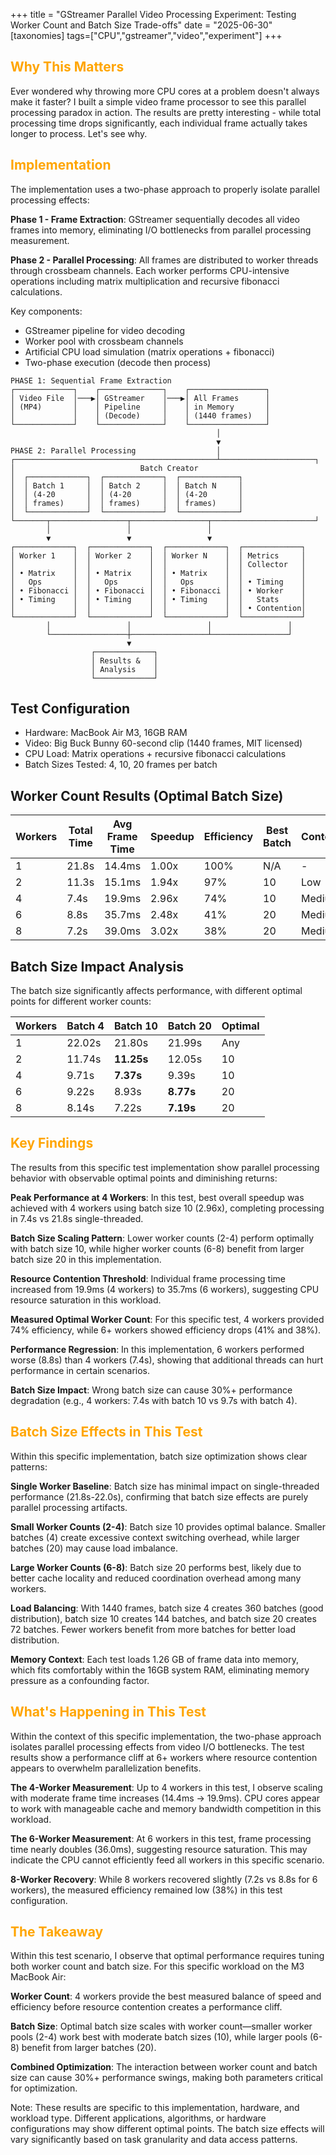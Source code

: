 +++
title = "GStreamer Parallel Video Processing Experiment: Testing Worker Count and Batch Size Trade-offs"
date = "2025-06-30"
[taxonomies]
tags=["CPU","gstreamer","video","experiment"]
+++

## <span style="color:orange;">  Why This Matters </span>

Ever wondered why throwing more CPU cores at a problem doesn't always make it faster? I built a simple video frame processor to see this parallel processing paradox in action. The results are pretty interesting - while total processing time drops significantly, each individual frame actually takes longer to process. Let's see why.

## <span style="color:orange;">  Implementation </span>

The implementation uses a two-phase approach to properly isolate parallel processing effects:

**Phase 1 - Frame Extraction**: GStreamer sequentially decodes all video frames into memory, eliminating I/O bottlenecks from parallel processing measurement.

**Phase 2 - Parallel Processing**: All frames are distributed to worker threads through crossbeam channels. Each worker performs CPU-intensive operations including matrix multiplication and recursive fibonacci calculations.

Key components:

- GStreamer pipeline for video decoding
- Worker pool with crossbeam channels
- Artificial CPU load simulation (matrix operations + fibonacci)
- Two-phase execution (decode then process)

```
PHASE 1: Sequential Frame Extraction
┌─────────────┐    ┌──────────────┐    ┌─────────────────┐
│ Video File  │───▶│ GStreamer    │───▶│ All Frames      │
│ (MP4)       │    │ Pipeline     │    │ in Memory       │
│             │    │ (Decode)     │    │ (1440 frames)   │
└─────────────┘    └──────────────┘    └─────────────────┘
                                              │
                                              ▼
PHASE 2: Parallel Processing                  │
┌─────────────────────────────────────────────┴─────────────────────┐
│                            Batch Creator                                   
│  ┌─────────────┐  ┌─────────────┐  ┌─────────────┐                         
│  │ Batch 1     │  │ Batch 2     │  │ Batch N     │                         
│  │ (4-20       │  │ (4-20       │  │ (4-20       │                         
│  │ frames)     │  │ frames)     │  │ frames)     │                       
│  └─────────────┘  └─────────────┘  └─────────────┘                        
└───────┬─────────────────┬─────────────────┬───────────────────────┘
        │                 │                 │
        ▼                 ▼                 ▼
┌─────────────┐  ┌─────────────┐  ┌─────────────┐  ┌─────────────┐
│ Worker 1    │  │ Worker 2    │  │ Worker N    │  │ Metrics     │
│             │  │             │  │             │  │ Collector   │
│ • Matrix    │  │ • Matrix    │  │ • Matrix    │  │             │
│   Ops       │  │   Ops       │  │   Ops       │  │ • Timing    │
│ • Fibonacci │  │ • Fibonacci │  │ • Fibonacci │  │ • Worker    │
│ • Timing    │  │ • Timing    │  │ • Timing    │  │   Stats     │
│             │  │             │  │             │  │ • Contention│
└─────────────┘  └─────────────┘  └─────────────┘  └─────────────┘
        │                 │                 │                 │
        └─────────────────┼─────────────────┴─────────────────┘
                          ▼
                  ┌─────────────┐
                  │ Results &   │
                  │ Analysis    │
                  └─────────────┘
```

## Test Configuration

- Hardware: MacBook Air M3, 16GB RAM
- Video: Big Buck Bunny 60-second clip (1440 frames, MIT licensed)
- CPU Load: Matrix operations + recursive fibonacci calculations
- Batch Sizes Tested: 4, 10, 20 frames per batch

## Worker Count Results (Optimal Batch Size)

| Workers | Total Time | Avg Frame Time | Speedup | Efficiency | Best Batch | Contention |
|---------|------------|----------------|---------|------------|------------|------------|
| 1       | 21.8s      | 14.4ms        | 1.00x   | 100%       | N/A        | -          |
| 2       | 11.3s      | 15.1ms        | 1.94x   | 97%        | 10         | Low        |
| 4       | 7.4s       | 19.9ms        | 2.96x   | 74%        | 10         | Medium     |
| 6       | 8.8s       | 35.7ms        | 2.48x   | 41%        | 20         | Medium     |
| 8       | 7.2s       | 39.0ms        | 3.02x   | 38%        | 20         | Medium     |

## Batch Size Impact Analysis

The batch size significantly affects performance, with different optimal points for different worker counts:

| Workers | Batch 4 | Batch 10 | Batch 20 | Optimal |
|---------|---------|----------|----------|---------|
| 1       | 22.02s  | 21.80s   | 21.99s   | Any     |
| 2       | 11.74s  | **11.25s** | 12.05s | 10      |
| 4       | 9.71s   | **7.37s**  | 9.39s  | 10      |
| 6       | 9.22s   | 8.93s    | **8.77s** | 20    |
| 8       | 8.14s   | 7.22s    | **7.19s** | 20    |

## <span style="color:orange;">  Key Findings </span>

The results from this specific test implementation show parallel processing behavior with observable optimal points and diminishing returns:

**Peak Performance at 4 Workers**: In this test, best overall speedup was achieved with 4 workers using batch size 10 (2.96x), completing processing in 7.4s vs 21.8s single-threaded.

**Batch Size Scaling Pattern**: Lower worker counts (2-4) perform optimally with batch size 10, while higher worker counts (6-8) benefit from larger batch size 20 in this implementation.

**Resource Contention Threshold**: Individual frame processing time increased from 19.9ms (4 workers) to 35.7ms (6 workers), suggesting CPU resource saturation in this workload.

**Measured Optimal Worker Count**: For this specific test, 4 workers provided 74% efficiency, while 6+ workers showed efficiency drops (41% and 38%).

**Performance Regression**: In this implementation, 6 workers performed worse (8.8s) than 4 workers (7.4s), showing that additional threads can hurt performance in certain scenarios.

**Batch Size Impact**: Wrong batch size can cause 30%+ performance degradation (e.g., 4 workers: 7.4s with batch 10 vs 9.7s with batch 4).

## <span style="color:orange;">  Batch Size Effects in This Test </span>

Within this specific implementation, batch size optimization shows clear patterns:

**Single Worker Baseline**: Batch size has minimal impact on single-threaded performance (21.8s-22.0s), confirming that batch size effects are purely parallel processing artifacts.

**Small Worker Counts (2-4)**: Batch size 10 provides optimal balance. Smaller batches (4) create excessive context switching overhead, while larger batches (20) may cause load imbalance.

**Large Worker Counts (6-8)**: Batch size 20 performs best, likely due to better cache locality and reduced coordination overhead among many workers.

**Load Balancing**: With 1440 frames, batch size 4 creates 360 batches (good distribution), batch size 10 creates 144 batches, and batch size 20 creates 72 batches. Fewer workers benefit from more batches for better load distribution.

**Memory Context**: Each test loads 1.26 GB of frame data into memory, which fits comfortably within the 16GB system RAM, eliminating memory pressure as a confounding factor.

## <span style="color:orange;">  What's Happening in This Test </span>

Within the context of this specific implementation, the two-phase approach isolates parallel processing effects from video I/O bottlenecks. The test results show a performance cliff at 6+ workers where resource contention appears to overwhelm parallelization benefits.

**The 4-Worker Measurement**: Up to 4 workers in this test, I observe scaling with moderate frame time increases (14.4ms → 19.9ms). CPU cores appear to work with manageable cache and memory bandwidth competition in this workload.

**The 6-Worker Measurement**: At 6 workers in this test, frame processing time nearly doubles (36.0ms), suggesting resource saturation. This may indicate the CPU cannot efficiently feed all workers in this specific scenario.

**8-Worker Recovery**: While 8 workers recovered slightly (7.2s vs 8.8s for 6 workers), the measured efficiency remained low (38%) in this test configuration.

## <span style="color:orange;">  The Takeaway </span>

Within this test scenario, I observe that optimal performance requires tuning both worker count and batch size. For this specific workload on the M3 MacBook Air:

**Worker Count**: 4 workers provide the best measured balance of speed and efficiency before resource contention creates a performance cliff.

**Batch Size**: Optimal batch size scales with worker count—smaller worker pools (2-4) work best with moderate batch sizes (10), while larger pools (6-8) benefit from larger batches (20).

**Combined Optimization**: The interaction between worker count and batch size can cause 30%+ performance swings, making both parameters critical for optimization.

Note: These results are specific to this implementation, hardware, and workload type. Different applications, algorithms, or hardware configurations may show different optimal points. The batch size effects will vary significantly based on task granularity and data access patterns.
